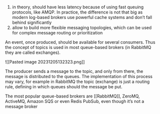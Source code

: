 1. in theory, should have less latency because of using fast queuing protocols, like AMQP. In practice, the difference is not that big as modern log-based brokers use powerful cache systems and don’t fall behind significantly
2. allow to build more flexible messaging topologies, which can be used for complex message routing or prioritization

An event, once produced, should be available for several consumers. Thus the concept of topics is used in most queue-based brokers (in RabbitMQ they are called exchanges).

![[Pasted image 20231205132323.png]]

The producer sends a message to the topic, and only from there, the message is distributed to the queues. The implementation of this process may vary, for example in RabbitMQ the topic (exchange) is just a routing rule, defining in which queues should the message be put.

The most popular queue-based brokers are [[RabbitMQ]], ZeroMQ, ActiveMQ, Amazon SQS or even Redis PubSub, even though it’s not a message broker

